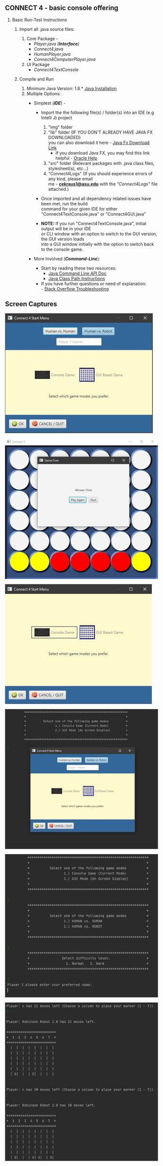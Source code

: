 ## CONNECT 4 - basic console offering

1. Basic Run-Test Instructions
   1. Import all .java source files:
      1. Core Package - 
         *  <em>Player.java (**Interface**)</em>
         *  <em>Connect4.java</em>
         *  <em>HumanPlayer.java</em>
         *  <em>Connect4ComputerPlayer.java</em>
      2. UI Package
         * <em>Connect4TextConsole</em>
         
   2. Compile and Run
      1. Minimum Java Version: 1.8.*
      [Java Installation](https://docs.oracle.com/javase/9/install/installation-jdk-and-jre-microsoft-windows-platforms.htm#JSJIG-GUID-A7E27B90-A28D-4237-9383-A58B416071CA)   
      2. Multiple Options:
         - Simplest (<em>**IDE**</em>) - 
            * Import the the following file(s) / folder(s) into an IDE (e.g Intelli J) project
                1. "img" folder
                2. "lib" folder (IF YOU DON'T ALREADY HAVE JAVA FX DOWNLOADED)<br/>you can also download it here - [Java Fx Download Link](https://gluonhq.com/products/javafx/)
                    * If you download Java FX, you may find this link helpful - [Oracle Help](https://docs.oracle.com/javafx/2/installation/jfxpub-installation.htm)
                3. "src" folder (Relevant packages with .java class files, stylesheet(s), etc...)
                4. "Connect4Logs" (If you should experience errors of any kind, please email<br /> me - 
                **cekraus1@asu.edu** with the *"Connect4Logs"* file attached.)
                
            * <p>Once imported and all dependency related issues have been met, run the build<br/>command for your given IDE for either<br/>"Connect4TextConsole.java" or "Connect4GUI.java"</p>
            - **NOTE:** If you run "Connect4TextConsole.java", initial output will be in your IDE<br/>or CLI window with an option to
             switch to the GUI version, the GUI version loads<br/>into a GUI window initially with the option to switch back to the
              console game.
              
         - More Involved (<em>**Command-Line**</em>):
            * Start by reading these two resources:
               * [Java Command Line API Doc](https://docs.oracle.com/javase/7/docs/technotes/tools/windows/java.html)
               * [Java Class Path Instructions](https://docs.oracle.com/javase/7/docs/technotes/tools/windows/classpath.html)
            * If you have further questions or need of explanation:
             <br />- [Stack Overflow Troubleshooting](https://stackoverflow.com/questions/18093928/what-does-could-not-find-or-load-main-class-mean)
               
## Screen Captures

![alt text](img\Connect4GUIStartupScreen.JPG)<br/>


![alt text](img\Connect4GUIEndOfGame.JPG)<br/>


![alt text](img\Connect4GUIContextSwitch.JPG)<br/>


![alt text](img\Connect4TextMainMenuContextSwitch.JPG)<br/>


![alt text](img\Connect4TextMainMenu.JPG)<br/>


![alt text](img\Connect4TextGamePlay.JPG)<br/>
